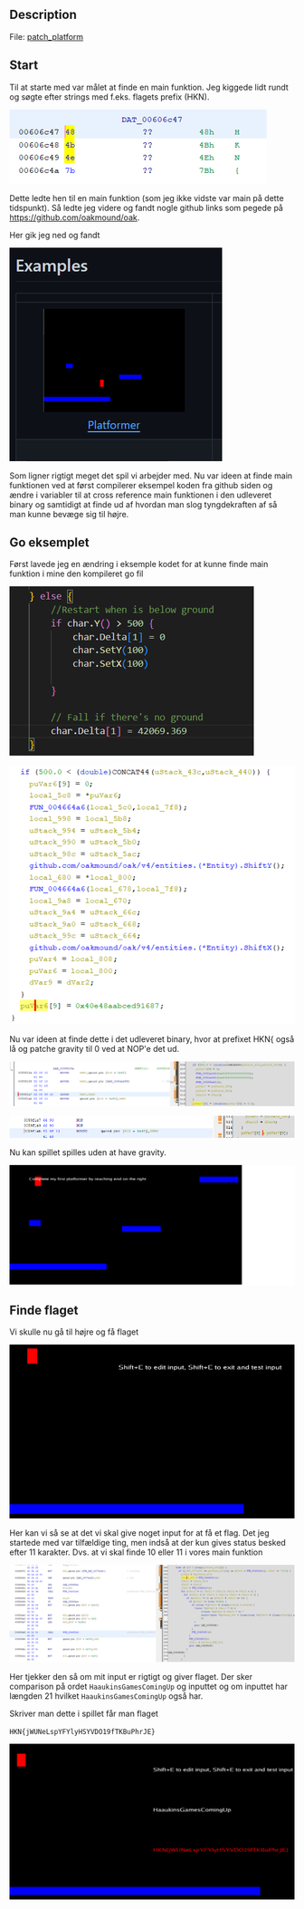 ## Description

File: [patch_platform](./patch_platform)

## Start

Til at starte med var målet at finde en main funktion. Jeg kiggede lidt rundt og søgte efter strings med f.eks. flagets prefix (HKN). 

![HKNlookup.png](./HKNlookup.png)

Dette ledte hen til en main funktion (som jeg ikke vidste var main på dette tidspunkt). Så ledte jeg videre og fandt nogle github links som pegede på https://github.com/oakmound/oak.

Her gik jeg ned og fandt 

![oakplatformer](./oakplatformer.png)

Som ligner rigtigt meget det spil vi arbejder med. Nu var ideen at finde main funktionen ved at først compilerer eksempel koden fra github siden og ændre i variabler til at cross reference main funktionen i den udleveret binary og samtidigt at finde ud af hvordan man slog tyngdekraften af så man kunne bevæge sig til højre.

## Go eksemplet

Først lavede jeg en ændring i eksemple kodet for at kunne finde main funktion i mine den kompileret go fil

![changeInExampleCode](./changeInExampleCode.png)

![kompileretfilafeksempel](./kompileretfilafeksempel.png)

Nu var ideen at finde dette i det udleveret binary, hvor at prefixet HKN{ også lå og patche gravity til 0 ved at NOP'e det ud.

![gravitysetting](./gravitysetting.png)

![nopnop](./nopnop.png)

Nu kan spillet spilles uden at have gravity.

![flying](./flying.png)

## Finde flaget

Vi skulle nu gå til højre og få flaget

![scammed](./scammed.png)

Her kan vi så se at det vi skal give noget input for at få et flag. Det jeg startede med var tilfældige ting, men indså at der kun gives status besked efter 11 karakter. Dvs. at vi skal finde 10 eller 11 i vores main funktion

![inputparse](./inputparse.png)

Her tjekker den så om mit input er rigtigt og giver flaget. Der sker comparison på ordet `HaaukinsGamesComingUp` og inputtet og om inputtet har længden 21 hvilket `HaaukinsGamesComingUp` også har. 

Skriver man dette i spillet får man flaget

`HKN{jWUNeLspYFYlyHSYVDO19fTKBuPhrJE}`

![endscreen](./endscreen.png)

